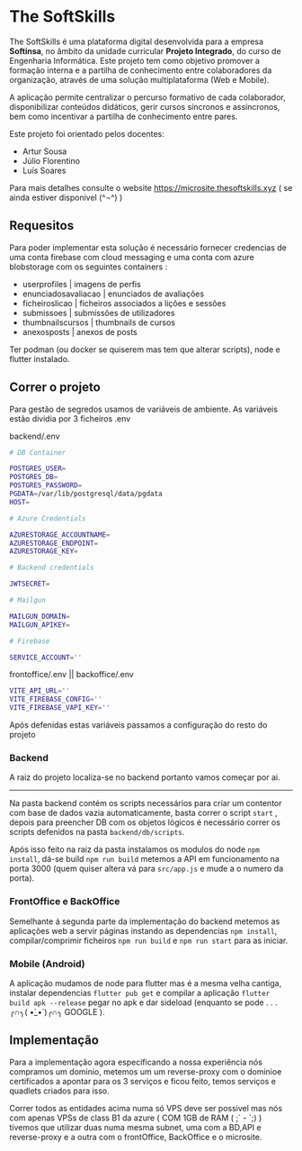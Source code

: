 # The SoftSkills 

 The SoftSkills é uma plataforma digital desenvolvida para a empresa **Softinsa**, no âmbito da unidade curricular **Projeto Integrado**, do curso de Engenharia Informática. Este projeto tem como objetivo promover a formação interna e a partilha de conhecimento entre colaboradores da organização, através de uma solução multiplataforma (Web e Mobile).

A aplicação permite centralizar o percurso formativo de cada colaborador, disponibilizar conteúdos didáticos, gerir cursos síncronos e assíncronos, bem como incentivar a partilha de conhecimento entre pares. 

Este projeto foi orientado pelos docentes:

- Artur Sousa
- Júlio Florentino
- Luís Soares

Para mais detalhes consulte o website https://microsite.thesoftskills.xyz ( se ainda estiver disponivel (^¬^) )


## Requesitos

Para poder implementar esta solução é necessário fornecer credencias de uma conta firebase com cloud messaging e uma conta com azure blobstorage com os seguintes containers :

- userprofiles | imagens de perfis
- enunciadosavaliacao | enunciados de avaliações
- ficheiroslicao | ficheiros associados a lições e sessões
- submissoes | submissões de utilizadores
- thumbnailscursos | thumbnails de cursos
- anexosposts | anexos de posts

Ter podman (ou docker se quiserem mas tem que alterar scripts), node e flutter instalado.

## Correr o projeto

Para gestão de segredos usamos de variáveis de ambiente.
As variáveis estão dividia por 3 ficheiros .env

backend/.env
```bash
# DB Container

POSTGRES_USER=
POSTGRES_DB=
POSTGRES_PASSWORD=
PGDATA=/var/lib/postgresql/data/pgdata
HOST=

# Azure Credentials

AZURESTORAGE_ACCOUNTNAME=
AZURESTORAGE_ENDPOINT=
AZURESTORAGE_KEY=

# Backend credentials

JWTSECRET=

# Mailgun

MAILGUN_DOMAIN=
MAILGUN_APIKEY=

# Firebase

SERVICE_ACCOUNT=''
```

frontoffice/.env || backoffice/.env
```bash
VITE_API_URL=''
VITE_FIREBASE_CONFIG=''
VITE_FIREBASE_VAPI_KEY=''
```

Após defenidas estas variáveis passamos a configuração do resto do projeto


### Backend

A raiz do projeto localiza-se no backend portanto vamos começar por ai.

---

Na pasta backend contém os scripts necessários para criar um contentor com base de dados vazia automaticamente, basta correr o script `start` , depois para preencher DB com os objetos lógicos é necessário correr os scripts defenidos na pasta `backend/db/scripts`.

Após isso feito na raiz da pasta instalamos os modulos do node `npm install`, dá-se build `npm run build` metemos a API em funcionamento na porta 3000 (quem quiser altera vá para `src/app.js` e mude a o numero da porta).

### FrontOffice e BackOffice

Semelhante á segunda parte da implementação do backend metemos as aplicações web a servir páginas instando as dependencias `npm install`, compilar/comprimir ficheiros `npm run build` e `npm run start` para as iniciar.


### Mobile (Android)

A aplicação mudamos de node para flutter mas é a mesma velha cantiga, instalar dependencias `flutter pub get` e compilar a aplicação `flutter build apk --release` pegar no apk e dar sideload (enquanto se pode . . . ╭∩╮( •̀_•́ )╭∩╮ GOOGLE ).


## Implementação

Para a implementação agora especificando a nossa experiência nós compramos um dominio, metemos um um reverse-proxy com o dominioe certificados a apontar para os 3 serviços e ficou feito, temos serviços e quadlets criados para isso.

Correr todos as entidades acima numa só VPS deve ser possivel mas nós com apenas VPSs de class B1 da azure ( COM 1GB de RAM ( ;´ - `;) ) tivemos que utilizar duas numa mesma subnet, uma com a BD,API e reverse-proxy e a outra com o frontOffice, BackOffice e o microsite. 





